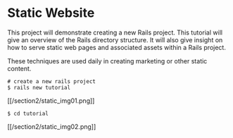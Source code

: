 # Static Website

This project will demonstrate creating a new Rails project. This tutorial will give an overview of the Rails directory structure.  It will also give insight on how to serve static web pages and associated assets within a Rails project. 

These techniques are used daily in creating marketing or other static content.

```
# create a new rails project
$ rails new tutorial
```

[[/section2/static_img01.png]]


```
$ cd tutorial
```

[[/section2/static_img02.png]]

